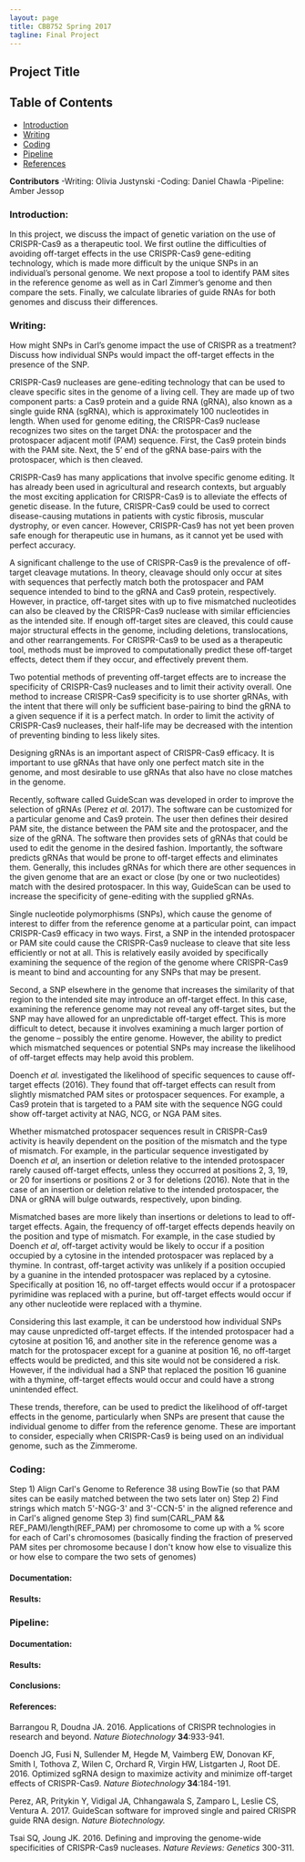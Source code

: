 ```yaml
---
layout: page
title: CBB752 Spring 2017
tagline: Final Project
---
```


Project Title
------------------


Table of Contents
-----------------------

* [Introduction](#introduction)
* [Writing](#writing)
* [Coding](#coding)
* [Pipeline](#pipeline)
* [References](#references)




**Contributors**
 -Writing: Olivia Justynski
 -Coding: Daniel Chawla
 -Pipeline: Amber Jessop

### Introduction:

In this project, we discuss the impact of genetic variation on the use of CRISPR-Cas9 as a therapeutic tool. We first outline the difficulties of avoiding off-target effects in the use CRISPR-Cas9 gene-editing technology, which is made more difficult by the unique SNPs in an individual’s personal genome. We next propose a tool to identify PAM sites in the reference genome as well as in Carl Zimmer’s genome and then compare the sets. Finally, we calculate libraries of guide RNAs for both genomes and discuss their differences.



### Writing:

How might SNPs in Carl’s genome impact the use of CRISPR as a treatment? Discuss how individual SNPs would impact the off-target effects in the presence of the SNP.

CRISPR-Cas9 nucleases are gene-editing technology that can be used to cleave specific sites in the genome of a living cell. They are made up of two component parts: a Cas9 protein and a guide RNA (gRNA), also known as a single guide RNA (sgRNA), which is approximately 100 nucleotides in length. When used for genome editing, the CRISPR-Cas9 nuclease recognizes two sites on the target DNA: the protospacer and the protospacer adjacent motif (PAM) sequence. First, the Cas9 protein binds with the PAM site. Next, the 5’ end of the gRNA base-pairs with the protospacer, which is then cleaved.

CRISPR-Cas9 has many applications that involve specific genome editing. It has already been used in agricultural and research contexts, but arguably the most exciting application for CRISPR-Cas9 is to alleviate the effects of genetic disease. In the future, CRISPR-Cas9 could be used to correct disease-causing mutations in patients with cystic fibrosis, muscular dystrophy, or even cancer. However, CRISPR-Cas9 has not yet been proven safe enough for therapeutic use in humans, as it cannot yet be used with perfect accuracy.

A significant challenge to the use of CRISPR-Cas9 is the prevalence of off-target cleavage mutations. In theory, cleavage should only occur at sites with sequences that perfectly match both the protospacer and PAM sequence intended to bind to the gRNA and Cas9 protein, respectively. However, in practice, off-target sites with up to five mismatched nucleotides can also be cleaved by the CRISPR-Cas9 nuclease with similar efficiencies as the intended site. If enough off-target sites are cleaved, this could cause major structural effects in the genome, including deletions, translocations, and other rearrangements. For CRISPR-Cas9 to be used as a therapeutic tool, methods must be improved to computationally predict these off-target effects, detect them if they occur, and effectively prevent them.

Two potential methods of preventing off-target effects are to increase the specificity of CRISPR-Cas9 nucleases and to limit their activity overall. One method to increase CRISPR-Cas9 specificity is to use shorter gRNAs, with the intent that there will only be sufficient base-pairing to bind the gRNA to a given sequence if it is a perfect match. In order to limit the activity of CRISPR-Cas9 nucleases, their half-life may be decreased with the intention of preventing binding to less likely sites. 

Designing gRNAs is an important aspect of CRISPR-Cas9 efficacy. It is important to use gRNAs that have only one perfect match site in the genome, and most desirable to use gRNAs that also have no close matches in the genome.

Recently, software called GuideScan was developed in order to improve the selection of gRNAs (Perez <i>et al.</i> 2017). The software can be customized for a particular genome and Cas9 protein. The user then defines their desired PAM site, the distance between the PAM site and the protospacer, and the size of the gRNA. The software then provides sets of gRNAs that could be used to edit the genome in the desired fashion. Importantly, the software predicts gRNAs that would be prone to off-target effects and eliminates them. Generally, this includes gRNAs for which there are other sequences in the given genome that are an exact or close (by one or two nucleotides) match with the desired protospacer. In this way, GuideScan can be used to increase the specificity of gene-editing with the supplied gRNAs.

Single nucleotide polymorphisms (SNPs), which cause the genome of interest to differ from the reference genome at a particular point, can impact CRISPR-Cas9 efficacy in two ways. First, a SNP in the intended protospacer or PAM site could cause the CRISPR-Cas9 nuclease to cleave that site less efficiently or not at all. This is relatively easily avoided by specifically examining the sequence of the region of the genome where CRISPR-Cas9 is meant to bind and accounting for any SNPs that may be present.

Second, a SNP elsewhere in the genome that increases the similarity of that region to the intended site may introduce an off-target effect. In this case, examining the reference genome may not reveal any off-target sites, but the SNP may have allowed for an unpredictable off-target effect. This is more difficult to detect, because it involves examining a much larger portion of the genome – possibly the entire genome. However, the ability to predict which mismatched sequences or potential SNPs may increase the likelihood of off-target effects may help avoid this problem.

Doench <i>et al.</i> investigated the likelihood of specific sequences to cause off-target effects (2016). They found that off-target effects can result from slightly mismatched PAM sites or protospacer sequences. For example, a Cas9 protein that is targeted to a PAM site with the sequence NGG could show off-target activity at NAG, NCG, or NGA PAM sites. 

Whether mismatched protospacer sequences result in CRISPR-Cas9 activity is heavily dependent on the position of the mismatch and the type of mismatch. For example, in the particular sequence investigated by Doench <i>et al</i>, an insertion or deletion relative to the intended protospacer rarely caused off-target effects, unless they occurred at positions 2, 3, 19, or 20 for insertions or positions 2 or 3 for deletions (2016). Note that in the case of an insertion or deletion relative to the intended protospacer, the DNA or gRNA will bulge outwards, respectively, upon binding.

Mismatched bases are more likely than insertions or deletions to lead to off-target effects. Again, the frequency of off-target effects depends heavily on the position and type of mismatch. For example, in the case studied by Doench <i>et al</i>, off-target activity would be likely to occur if a position occupied by a cytosine in the intended protospacer was replaced by a thymine. In contrast, off-target activity was unlikely if a position occupied by a guanine in the intended protospacer was replaced by a cytosine. Specifically at position 16, no off-target effects would occur if a protospacer pyrimidine was replaced with a purine, but off-target effects would occur if any other nucleotide were replaced with a thymine.

Considering this last example, it can be understood how individual SNPs may cause unpredicted off-target effects. If the intended protospacer had a cytosine at position 16, and another site in the reference genome was a match for the protospacer except for a guanine at position 16, no off-target effects would be predicted, and this site would not be considered a risk. However, if the individual had a SNP that replaced the position 16 guanine with a thymine, off-target effects would occur and could have a strong unintended effect.

These trends, therefore, can be used to predict the likelihood of off-target effects in the genome, particularly when SNPs are present that cause the individual genome to differ from the reference genome. These are important to consider, especially when CRISPR-Cas9 is being used on an individual genome, such as the Zimmerome. 









### Coding:

Step 1) Align Carl's Genome to Reference 38 using BowTie (so that PAM sites can be easily matched between the two sets later on)
Step 2) Find strings which match 5'-NGG-3' and 3'-CCN-5' in the aligned reference and in Carl's aligned genome
Step 3) find sum(CARL_PAM && REF_PAM)/length(REF_PAM) per chromosome to come up with a % score for each of Carl's chromosomes (basically finding the fraction of preserved PAM sites per chromosome because I don't know how else to visualize this or how else to compare the two sets of genomes)

#### Documentation:


#### Results:







### Pipeline:


#### Documentation:


#### Results:









#### Conclusions:








#### References:

Barrangou R, Doudna JA. 2016. Applications of CRISPR technologies in research and beyond. <i>Nature Biotechnology</i> <b>34</b>:933-941.

Doench JG, Fusi N, Sullender M, Hegde M, Vaimberg EW, Donovan KF, Smith I, Tothova Z, Wilen C, Orchard R, Virgin HW, Listgarten J, Root DE. 2016. Optimized sgRNA design to maximize activity and minimize off-target effects of CRISPR-Cas9. <i>Nature Biotechnology</i><b> 34</b>:184-191.

Perez, AR, Pritykin Y, Vidigal JA, Chhangawala S, Zamparo L, Leslie CS, Ventura A. 2017. GuideScan software for improved single and paired CRISPR guide RNA design. <i>Nature Biotechnology.</i>

Tsai SQ, Joung JK. 2016. Defining and improving the genome-wide specificities of CRISPR-Cas9 nucleases. <i>Nature Reviews: Genetics</i> 300-311.
 
 
